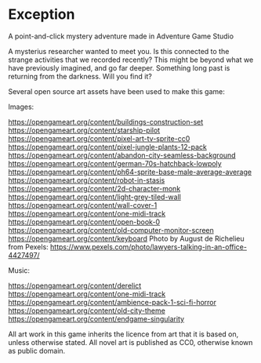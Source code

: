 # Exception
A point-and-click mystery adventure made in Adventure Game Studio

A mysterius researcher wanted to meet you. Is this connected to the strange activities that we recorded recently? This might be beyond what we have previously imagined, and go far deeper. Something long past is returning from the darkness. Will you find it? 

Several open source art assets have been used to make this game:

Images:

https://opengameart.org/content/buildings-construction-set
https://opengameart.org/content/starship-pilot
https://opengameart.org/content/pixel-art-tv-sprite-cc0
https://opengameart.org/content/pixel-jungle-plants-12-pack
https://opengameart.org/content/abandon-city-seamless-background
https://opengameart.org/content/german-70s-hatchback-lowpoly
https://opengameart.org/content/ph64-sprite-base-male-average-average
https://opengameart.org/content/robot-in-stasis
https://opengameart.org/content/2d-character-monk
https://opengameart.org/content/light-grey-tiled-wall
https://opengameart.org/content/wall-cover-1
https://opengameart.org/content/one-midi-track
https://opengameart.org/content/open-book-0
https://opengameart.org/content/old-computer-monitor-screen
https://opengameart.org/content/keyboard
Photo by August de Richelieu from Pexels: https://www.pexels.com/photo/lawyers-talking-in-an-office-4427497/

Music:

https://opengameart.org/content/derelict
https://opengameart.org/content/one-midi-track
https://opengameart.org/content/ambience-pack-1-sci-fi-horror
https://opengameart.org/content/old-city-theme
https://opengameart.org/content/endgame-singularity

All art work in this game inherits the licence from art that it is based on, unless otherwise stated. All novel art is published as CC0, otherwise known as public domain.
